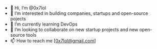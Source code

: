 - 👋 Hi, I’m @0x7lol
- 👀 I’m interested in building companies, startups and open-source pojects
- 🌱 I’m currently learning DevOps
- 💞️ I’m looking to collaborate on new startup projects and new open-source tools
- 📫 How to reach me [0x7lol@gmail.com]

<!---
0x7lol/0x7lol is a ✨ special ✨ repository because its `README.md` (this file) appears on your GitHub profile.
You can click the Preview link to take a look at your changes.
--->
